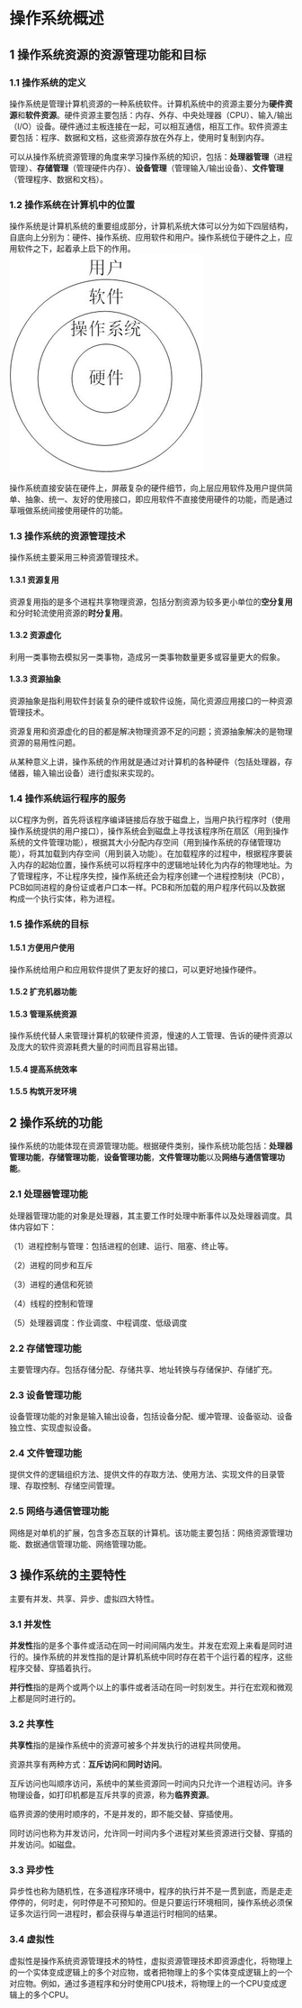# 操作系统概述

## 1 操作系统资源的资源管理功能和目标

### 1.1 操作系统的定义

操作系统是管理计算机资源的一种系统软件。计算机系统中的资源主要分为**硬件资源**和**软件资源**。硬件资源主要包括：内存、外存、中央处理器（CPU）、输入/输出（I/O）设备。硬件通过主板连接在一起，可以相互通信，相互工作。软件资源主要包括：程序、数据和文档，这些资源存放在外存上，使用时复制到内存。

可以从操作系统资源管理的角度来学习操作系统的知识，包括：**处理器管理**（进程管理）、**存储管理**（管理硬件内存）、**设备管理**（管理输入/输出设备）、**文件管理**（管理程序、数据和文档）。

### 1.2 操作系统在计算机中的位置

操作系统是计算机系统的重要组成部分，计算机系统大体可以分为如下四层结构，自底向上分别为：硬件、操作系统、应用软件和用户。操作系统位于硬件之上，应用软件之下，起着承上启下的作用。
![avatar](https://github.com/njustlcx/myJavaNote/blob/master/%E6%93%8D%E4%BD%9C%E7%B3%BB%E7%BB%9F/%E8%AE%A1%E7%AE%97%E6%9C%BA%E7%B3%BB%E7%BB%9F%E7%BB%93%E6%9E%84.jpg)

操作系统直接安装在硬件上，屏蔽复杂的硬件细节，向上层应用软件及用户提供简单、抽象、统一、友好的使用接口，即应用软件不直接使用硬件的功能，而是通过草哦做系统间接使用硬件的功能。

### 1.3 操作系统的资源管理技术

操作系统主要采用三种资源管理技术。

#### 1.3.1 资源复用

资源复用指的是多个进程共享物理资源，包括分割资源为较多更小单位的**空分复用**和分时轮流使用资源的**时分复用**。

#### 1.3.2 资源虚化

利用一类事物去模拟另一类事物，造成另一类事物数量更多或容量更大的假象。

#### 1.3.3 资源抽象

资源抽象是指利用软件封装复杂的硬件或软件设施，简化资源应用接口的一种资源管理技术。

资源复用和资源虚化的目的都是解决物理资源不足的问题；资源抽象解决的是物理资源的易用性问题。

从某种意义上讲，操作系统的作用就是通过对计算机的各种硬件（包括处理器，存储器，输入输出设备）进行虚拟来实现的。

### 1.4 操作系统运行程序的服务

以C程序为例，首先将该程序编译链接后存放于磁盘上，当用户执行程序时（使用操作系统提供的用户接口），操作系统会到磁盘上寻找该程序所在扇区（用到操作系统的文件管理功能），根据其大小分配内存空间（用到操作系统的存储管理功能），将其加载到内存空间（用到装入功能）。在加载程序的过程中，根据程序要装入内存的起始位置，操作系统可以将程序中的逻辑地址转化为内存的物理地址。为了管理程序，不让程序失控，操作系统还会为程序创建一个进程控制块（PCB），PCB如同进程的身份证或者户口本一样。PCB和所加载的用户程序代码以及数据构成一个执行实体，称为进程。

### 1.5 操作系统的目标

#### 1.5.1 方便用户使用

操作系统给用户和应用软件提供了更友好的接口，可以更好地操作硬件。

#### 1.5.2 扩充机器功能

#### 1.5.3 管理系统资源

操作系统代替人来管理计算机的软硬件资源，慢速的人工管理、告诉的硬件资源以及庞大的软件资源耗费大量的时间而且容易出错。

#### 1.5.4 提高系统效率

#### 1.5.5 构筑开发环境

## 2 操作系统的功能

操作系统的功能体现在资源管理功能。根据硬件类别，操作系统功能包括：**处理器管理功能**，**存储管理功能**，**设备管理功能**，**文件管理功能**以及**网络与通信管理功能**。

### 2.1 处理器管理功能

处理器管理功能的对象是处理器，其主要工作时处理中断事件以及处理器调度。具体内容如下：

（1）进程控制与管理：包括进程的创建、运行、阻塞、终止等。

（2）进程的同步和互斥

（3）进程的通信和死锁

（4）线程的控制和管理

（5）处理器调度：作业调度、中程调度、低级调度

### 2.2 存储管理功能

主要管理内存。包括存储分配、存储共享、地址转换与存储保护、存储扩充。

### 2.3 设备管理功能

设备管理功能的对象是输入输出设备，包括设备分配、缓冲管理、设备驱动、设备独立性、实现虚拟设备。

### 2.4 文件管理功能

提供文件的逻辑组织方法、提供文件的存取方法、使用方法、实现文件的目录管理、存取控制、存储空间管理。

### 2.5 网络与通信管理功能

网络是对单机的扩展，包含多态互联的计算机。该功能主要包括：网络资源管理功能、数据通信管理功能、网络管理功能。

## 3 操作系统的主要特性

主要有并发、共享、异步、虚拟四大特性。

### 3.1 并发性

**并发性**指的是多个事件或活动在同一时间间隔内发生。并发在宏观上来看是同时进行的。操作系统的并发性指的是计算机系统中同时存在若干个运行着的程序，这些程序交替、穿插着执行。

**并行性**指的是两个或两个以上的事件或者活动在同一时刻发生。并行在宏观和微观上都是同时进行的。

### 3.2 共享性

**共享性**指的是操作系统中的资源可被多个并发执行的进程共同使用。

资源共享有两种方式：**互斥访问**和**同时访问**。

互斥访问也叫顺序访问，系统中的某些资源同一时间内只允许一个进程访问。许多物理设备，如打印机都是互斥共享的资源，称为**临界资源**。

临界资源的使用时顺序的，不是并发的，即不能交替、穿插使用。

同时访问也称为并发访问，允许同一时间内多个进程对某些资源进行交替、穿插的并发访问。如磁盘。

### 3.3 异步性

异步性也称为随机性，在多道程序环境中，程序的执行并不是一贯到底，而是走走停停的，何时走，何时停是不可预知的。但是只要运行环境相同，操作系统必须保证多次运行同一进程时，都会获得与单道运行时相同的结果。

### 3.4 虚拟性

虚拟性是操作系统资源管理技术的特性，虚拟资源管理技术即资源虚化，将物理上的一个实体变成逻辑上的多个对应物，或者把物理上的多个实体变成逻辑上的一个对应物。例如，通过多道程序和分时使用CPU技术，将物理上的一个CPU变成逻辑上的多个CPU。

